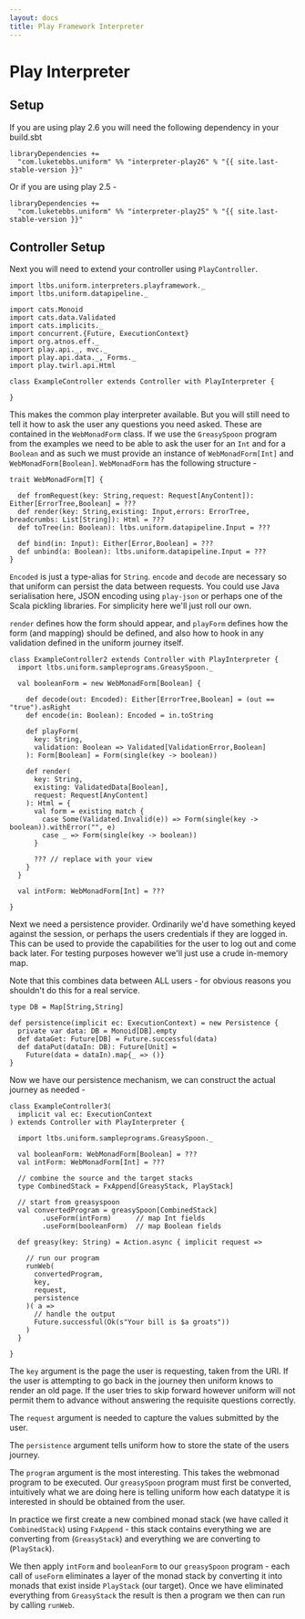 ```yaml
---
layout: docs
title: Play Framework Interpreter
---
```


# Play Interpreter

## Setup 

If you are using play 2.6 you will need the following dependency in your build.sbt

```
libraryDependencies +=
  "com.luketebbs.uniform" %% "interpreter-play26" % "{{ site.last-stable-version }}"
```

Or if you are using play 2.5 - 

```
libraryDependencies +=
  "com.luketebbs.uniform" %% "interpreter-play25" % "{{ site.last-stable-version }}"
```

## Controller Setup

Next you will need to extend your controller using `PlayController`.

```tut:silent
import ltbs.uniform.interpreters.playframework._
import ltbs.uniform.datapipeline._

import cats.Monoid
import cats.data.Validated
import cats.implicits._
import concurrent.{Future, ExecutionContext}
import org.atnos.eff._
import play.api._, mvc._
import play.api.data._, Forms._
import play.twirl.api.Html

class ExampleController extends Controller with PlayInterpreter {

}
```

This makes the common play interpreter available. But you will still need to
tell it how to ask the user any questions you need asked. These are contained in
the `WebMonadForm` class. If we use the
`GreasySpoon` program from the examples we need to be able to ask the user for
an `Int` and for a `Boolean` and as such we must provide an instance of
`WebMonadForm[Int]` and `WebMonadForm[Boolean]`. `WebMonadForm` has the
following structure - 

```
trait WebMonadForm[T] {

  def fromRequest(key: String,request: Request[AnyContent]): Either[ErrorTree,Boolean] = ???
  def render(key: String,existing: Input,errors: ErrorTree, breadcrumbs: List[String]): Html = ???
  def toTree(in: Boolean): ltbs.uniform.datapipeline.Input = ???
  
  def bind(in: Input): Either[Error,Boolean] = ???
  def unbind(a: Boolean): ltbs.uniform.datapipeline.Input = ???
}
```

`Encoded` is just a type-alias for `String`. `encode` and `decode` are necessary so that uniform
can persist the data between requests. You could use Java serialisation here,
JSON encoding using `play-json` or perhaps one of the Scala pickling libraries.
For simplicity here we'll just roll our own. 

`render` defines how the form should appear, and `playForm` defines how the form
(and mapping) should be defined, and also how to hook in any validation defined
in the uniform journey itself.

```tut:silent
class ExampleController2 extends Controller with PlayInterpreter {
  import ltbs.uniform.sampleprograms.GreasySpoon._
  
  val booleanForm = new WebMonadForm[Boolean] {
  
    def decode(out: Encoded): Either[ErrorTree,Boolean] = (out == "true").asRight
    def encode(in: Boolean): Encoded = in.toString
    
    def playForm(
      key: String, 
      validation: Boolean => Validated[ValidationError,Boolean]
    ): Form[Boolean] = Form(single(key -> boolean))
    
    def render(
      key: String, 
      existing: ValidatedData[Boolean], 
      request: Request[AnyContent]
    ): Html = {
      val form = existing match {
        case Some(Validated.Invalid(e)) => Form(single(key -> boolean)).withError("", e)
        case _ => Form(single(key -> boolean))
      }

      ??? // replace with your view
    }
  }

  val intForm: WebMonadForm[Int] = ???

}
```

Next we need a persistence provider. Ordinarily we'd have something keyed
against the session, or perhaps the users credentials if they are logged in.
This can be used to provide the capabilities for the user to log out and come
back later. For testing purposes however we'll just use a crude in-memory map. 

Note that this combines data between ALL users - for obvious reasons you
shouldn't do this for a real service. 

```tut
type DB = Map[String,String]

def persistence(implicit ec: ExecutionContext) = new Persistence {
  private var data: DB = Monoid[DB].empty
  def dataGet: Future[DB] = Future.successful(data)
  def dataPut(dataIn: DB): Future[Unit] =
    Future(data = dataIn).map{_ => ()}
}
```

Now we have our persistence mechanism, we can construct the actual journey as
needed - 

```tut:silent
class ExampleController3(
  implicit val ec: ExecutionContext
) extends Controller with PlayInterpreter {

  import ltbs.uniform.sampleprograms.GreasySpoon._
  
  val booleanForm: WebMonadForm[Boolean] = ???
  val intForm: WebMonadForm[Int] = ???

  // combine the source and the target stacks
  type CombinedStack = FxAppend[GreasyStack, PlayStack]
  
  // start from greasyspoon
  val convertedProgram = greasySpoon[CombinedStack]
        .useForm(intForm)      // map Int fields
        .useForm(booleanForm)  // map Boolean fields

  def greasy(key: String) = Action.async { implicit request =>
  
    // run our program
    runWeb(             
      convertedProgram,   
      key,
      request,
      persistence
    )( a => 
      // handle the output
      Future.successful(Ok(s"Your bill is $a groats"))
    )
  }

}
```

The `key` argument is the page the user is requesting, taken from the URI. If
the user is attempting to go back in the journey then uniform knows to render an
old page. If the user tries to skip forward however uniform will not permit them
to advance without answering the requisite questions correctly.

The `request` argument is needed to capture the values submitted by the user. 

The `persistence` argument tells uniform how to store the state of the users
journey. 

The `program` argument is the most interesting. This takes the webmonad program
to be executed. Our `greasySpoon` program must first be converted, intuitively
what we are doing here is telling uniform how each datatype it is interested in
should be obtained from the user. 

In practice we first create a new combined monad stack (we have called it
`CombinedStack`) using `FxAppend` - this stack 
contains everything we are converting from (`GreasyStack`) and everything we are
converting to (`PlayStack`). 

We then apply `intForm` and `booleanForm` to our `greasySpoon` program - each
call of `useForm` eliminates a layer of the monad stack by converting it into
monads that exist inside `PlayStack` (our target). Once we have eliminated
everything from `GreasyStack` the result is then a program we then can run by
calling `runWeb`.
